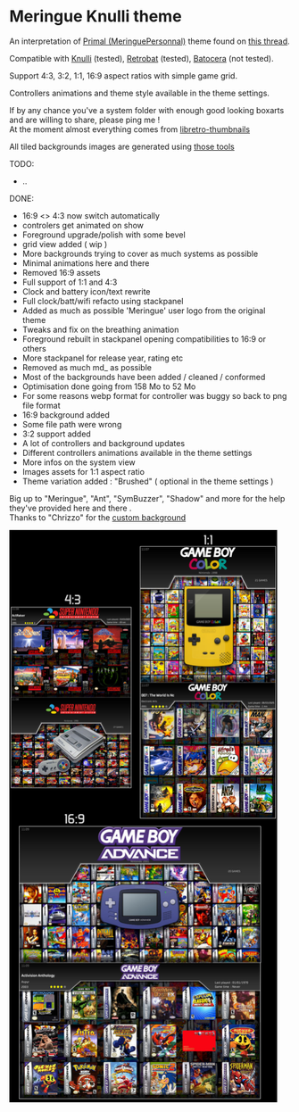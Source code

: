 # Meringue Knulli theme

An interpretation of [Primal (MeringuePersonnal)](https://www.reddit.com/user/MeringuePersonal3407/) theme found on [this thread](https://www.reddit.com/r/ANBERNIC/comments/1ix9124/my_collection/).<br />

Compatible with [Knulli](https://knulli.org/) (tested), [Retrobat](https://www.retrobat.org/accueil-fr/) (tested), [Batocera](https://batocera.org/) (not tested).<br />

Support 4:3, 3:2, 1:1, 16:9 aspect ratios with simple game grid.<br />

Controllers animations and theme style available in the theme settings.<br />

If by any chance you've a system folder with enough good looking boxarts and are willing to share, please ping me !<br />
At the moment almost everything comes from [libretro-thumbnails](https://github.com/libretro-thumbnails/libretro-thumbnails)<br>

All tiled backgrounds images are generated using [those tools](https://github.com/kthod861/Boxart_Project)<br>


TODO: <br />
- ..

DONE: <br />
- 16:9 <> 4:3 now switch automatically
- controlers get animated on show
- Foreground upgrade/polish with some bevel
- grid view added ( wip )
- More backgrounds trying to cover as much systems as possible
- Minimal animations here and there
- Removed 16:9 assets
- Full support of 1:1 and 4:3
- Clock and battery icon/text rewrite
- Full clock/batt/wifi refacto using stackpanel
- Added as much as possible 'Meringue' user logo from the original theme
- Tweaks and fix on the breathing animation
- Foreground rebuilt in stackpanel opening compatibilities to 16:9 or others
- More stackpanel for release year, rating etc
- Removed as much md_ as possible
- Most of the backgrounds have been added / cleaned / conformed
- Optimisation done going from 158 Mo to 52 Mo
- For some reasons webp format for controller was buggy so back to png file format
- 16:9 background added
- Some file path were wrong
- 3:2 support added
- A lot of controllers and background updates
- Different controllers animations available in the theme settings
- More infos on the system view
- Images assets for 1:1 aspect ratio
- Theme variation added : "Brushed" ( optional in the theme settings )

Big up to "Meringue", "Ant", "SymBuzzer", "Shadow" and more for the help they've provided here and there .<br>
Thanks to "Chrizzo" for the [custom background](https://github.com/chrizzo-hb/knulli-bootlogo/tree/main/knulli)<br>

<img src="https://github.com/kthod861/Meringue_ES_DE_Knulli/blob/master/_inc/screenshot.jpg" width="480" /><br />
